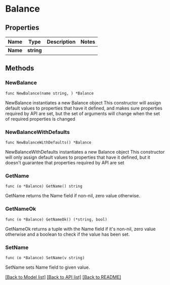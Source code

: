 # Balance

## Properties

Name | Type | Description | Notes
------------ | ------------- | ------------- | -------------
**Name** | **string** |  | 

## Methods

### NewBalance

`func NewBalance(name string, ) *Balance`

NewBalance instantiates a new Balance object
This constructor will assign default values to properties that have it defined,
and makes sure properties required by API are set, but the set of arguments
will change when the set of required properties is changed

### NewBalanceWithDefaults

`func NewBalanceWithDefaults() *Balance`

NewBalanceWithDefaults instantiates a new Balance object
This constructor will only assign default values to properties that have it defined,
but it doesn't guarantee that properties required by API are set

### GetName

`func (o *Balance) GetName() string`

GetName returns the Name field if non-nil, zero value otherwise.

### GetNameOk

`func (o *Balance) GetNameOk() (*string, bool)`

GetNameOk returns a tuple with the Name field if it's non-nil, zero value otherwise
and a boolean to check if the value has been set.

### SetName

`func (o *Balance) SetName(v string)`

SetName sets Name field to given value.



[[Back to Model list]](../README.md#documentation-for-models) [[Back to API list]](../README.md#documentation-for-api-endpoints) [[Back to README]](../README.md)



